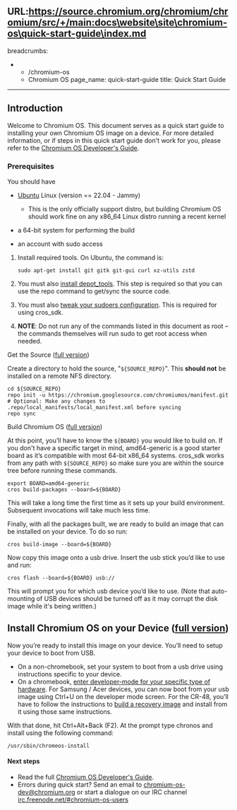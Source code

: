 URL:https://source.chromium.org/chromium/chromium/src/+/main:docs\website\site\chromium-os\quick-start-guide\index.md
---
breadcrumbs:
- - /chromium-os
  - Chromium OS
page_name: quick-start-guide
title: Quick Start Guide
---

## Introduction

Welcome to Chromium OS. This document serves as a quick start guide to
installing your own Chromium OS image on a device. For more detailed
information, or if steps in this quick start guide don't work for you, please
refer to the [Chromium OS Developer's
Guide](/chromium-os/developer-library/guides/development/developer-guide/).

### Prerequisites

You should have

*   [Ubuntu](http://www.ubuntu.com/) Linux (version == 22.04 - Jammy)
    *   This is the only officially support distro, but building
                Chromium OS should work fine on any x86_64 Linux distro running
                a recent kernel

*   a 64-bit system for performing the build

*   an account with sudo access

1.  Install required tools. On Ubuntu, the command is:

    ```none
    sudo apt-get install git gitk git-gui curl xz-utils zstd
    ```

2.  You must also [install
            depot_tools](/developers/how-tos/install-depot-tools). This step is
            required so that you can use the repo command to get/sync the source
            code.
3.  You must also [tweak your sudoers configuration](/chromium-os/tips-and-tricks-for-chromium-os-developers#TOC-Making-sudo-a-little-more-permissive). This is required for using cros_sdk.
4.  **NOTE**: Do not run any of the commands listed in this document as
            root – the commands themselves will run sudo to get root access when
            needed.

Get the Source ([full version](/chromium-os/developer-guide#TOC-Get-the-Source))

Create a directory to hold the source, "`${SOURCE_REPO}`". This **should not**
be installed on a remote NFS directory.

```none
cd ${SOURCE_REPO}
repo init -u https://chromium.googlesource.com/chromiumos/manifest.git
# Optional: Make any changes to .repo/local_manifests/local_manifest.xml before syncing
repo sync
```

Build Chromium OS ([full
version](/chromium-os/developer-guide#TOC-Building-Chromium-OS))

At this point, you’ll have to know the `${BOARD}` you would like to build on. If
you don't have a specific target in mind, amd64-generic is a good starter board
as it’s compatible with most 64-bit x86_64 systems. cros_sdk works from any path
with `${SOURCE_REPO}` so make sure you are within the source tree before running
these commands.

```none
export BOARD=amd64-generic
cros build-packages --board=${BOARD}
```

This will take a long time the first time as it sets up your build environment.
Subsequent invocations will take much less time.

Finally, with all the packages built, we are ready to build an image that can be
installed on your device. To do so run:

```none
cros build-image --board=${BOARD}
```

Now copy this image onto a usb drive. Insert the usb stick you’d like to use and
run:

```none
cros flash --board=${BOARD} usb://
```

This will prompt you for which usb device you’d like to use. (Note that
auto-mounting of USB devices should be turned off as it may corrupt the disk
image while it's being written.)

## Install Chromium OS on your Device ([full version](/chromium-os/developer-guide#TOC-Installing-Chromium-OS-on-your-Device))

Now you’re ready to install this image on your device. You’ll need to setup your
device to boot from USB.

*   On a non-chromebook, set your system to boot from a usb drive using
            instructions specific to your device.
*   On a chromebook, [enter developer-mode for your specific type of
            hardware](/chromium-os/developer-library/reference/development/developer-information-for-chrome-os-devices).
            For Samsung / Acer devices, you can now boot from your usb image
            using Ctrl+U on the developer mode screen. For the CR-48, you’ll
            have to follow the instructions to [build a recovery
            image](/chromium-os/developer-library/reference/development/developer-information-for-chrome-os-devices/cr-48-chrome-notebook-developer-information)
            and install from it using those same instructions.

With that done, hit Ctrl+Alt+Back (F2). At the prompt type chronos and install
using the following command:

```none
/usr/sbin/chromeos-install
```

#### Next steps

*   Read the full [Chromium OS Developer's
            Guide](/chromium-os/developer-guide).
*   Errors during quick start? Send an email to
            [chromium-os-dev@chromium.org](mailto:chromium-os-dev@chromium.org)
            or start a dialogue on our IRC channel
            [irc.freenode.net/#chromium-os-users](http://irc.freenode.net/#chromium-os-users)
